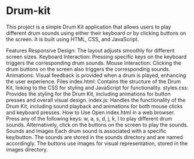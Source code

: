 # Drum-kit
This project is a simple Drum Kit application that allows users to play different drum sounds using either their keyboard or by clicking buttons on the screen. It is built using HTML, CSS, and JavaScript.

Features
Responsive Design: The layout adjusts smoothly for different screen sizes.
Keyboard Interaction: Pressing specific keys on the keyboard triggers the corresponding drum sounds.
Mouse Interaction: Clicking the drum buttons on the screen also triggers the corresponding sounds.
Animations: Visual feedback is provided when a drum is played, enhancing the user experience.
Files
index.html: Contains the structure of the Drum Kit, linking to the CSS for styling and JavaScript for functionality.
styles.css: Provides the styling for the Drum Kit, including animations for button presses and overall visual design.
index.js: Handles the functionality of the Drum Kit, including sound playback and animations for both mouse clicks and keyboard presses.
How to Use
Open index.html in a web browser.
Press any of the following keys: w, a, s, d, j, k, l to play different drum sounds.
Alternatively, click on the buttons on the screen to play the sounds.
Sounds and Images
Each drum sound is associated with a specific key/button.
The sounds are stored in the sounds directory and are named accordingly.
The buttons use images for visual representation, stored in the images directory.
